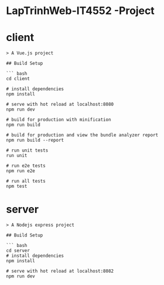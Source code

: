 # LapTrinhWeb-IT4552 -Project


# client
	
	> A Vue.js project

	## Build Setup

	``` bash
	cd client

	# install dependencies
	npm install

	# serve with hot reload at localhost:8080
	npm run dev

	# build for production with minification
	npm run build

	# build for production and view the bundle analyzer report
	npm run build --report

	# run unit tests
	run unit

	# run e2e tests
	npm run e2e

	# run all tests
	npm test


# server
	> A Nodejs express project

	## Build Setup
	
	``` bash
 	cd server
	# install dependencies
	npm install

	# serve with hot reload at localhost:8082
	npm run dev

